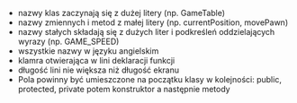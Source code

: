 - nazwy klas zaczynają się z dużej litery (np. GameTable)
- nazwy zmiennych i metod z małej litery (np. currentPosition, movePawn)
 - nazwy stałych składają się z dużych liter i podkreśleń oddzielających wyrazy (np. GAME_SPEED)
- wszystkie nazwy w języku angielskim
- klamra otwierająca w lini deklaracji funkcji
- długość lini nie większa niż długość ekranu
- Pola powinny być umieszczone na początku klasy w kolejności: public, protected, private potem konstruktor a następnie metody

